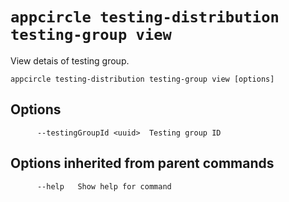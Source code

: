 # `appcircle testing-distribution testing-group view`

View detais of testing group.

```plaintext
appcircle testing-distribution testing-group view [options]
```

## Options

```plaintext
      --testingGroupId <uuid>  Testing group ID
```

## Options inherited from parent commands

```plaintext
      --help   Show help for command
```
